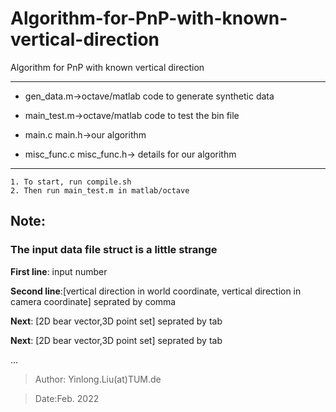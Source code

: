 # Algorithm-for-PnP-with-known-vertical-direction
Algorithm for PnP with known vertical direction
***********

+ gen_data.m->octave/matlab code to generate synthetic data
+ main_test.m->octave/matlab code to test the bin file


+ main.c main.h->our algorithm
+ misc_func.c misc_func.h-> details for our algorithm
**************
```
1. To start, run compile.sh
2. Then run main_test.m in matlab/octave
```

## Note:

### The input data file struct is a little strange

**First line**: input number

**Second line**:[vertical direction in world coordinate, vertical direction in camera coordinate] seprated by comma

**Next**: [2D bear vector,3D point set] seprated by tab

**Next**: [2D bear vector,3D point set] seprated by tab

...


  >Author: Yinlong.Liu(at)TUM.de
  
  >Date:Feb. 2022


